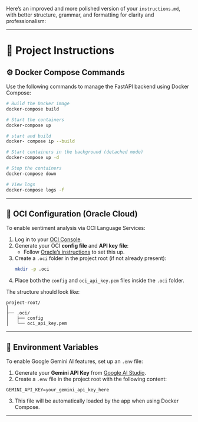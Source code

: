 Here’s an improved and more polished version of your `instructions.md`, with better structure, grammar, and formatting for clarity and professionalism:

---

# 📘 Project Instructions

## ⚙️ Docker Compose Commands

Use the following commands to manage the FastAPI backend using Docker Compose:

```bash
# Build the Docker image
docker-compose build

# Start the containers
docker-compose up

# start and build
docker- compose ip --build

# Start containers in the background (detached mode)
docker-compose up -d

# Stop the containers
docker-compose down

# View logs
docker-compose logs -f
```

---

## 🔐 OCI Configuration (Oracle Cloud)

To enable sentiment analysis via OCI Language Services:

1. Log in to your [OCI Console](https://cloud.oracle.com/).
2. Generate your OCI **config file** and **API key file**:
   - Follow [Oracle’s instructions](https://docs.oracle.com/en-us/iaas/Content/API/SDKDocs/cliinstall.htm#configfile) to set this up.
3. Create a `.oci` folder in the project root (if not already present):
   ```bash
   mkdir -p .oci
   ```
4. Place both the `config` and `oci_api_key.pem` files inside the `.oci` folder.

The structure should look like:
```
project-root/
│
├── .oci/
│   ├── config
│   └── oci_api_key.pem
```

---

## 🔑 Environment Variables

To enable Google Gemini AI features, set up an `.env` file:

1. Generate your **Gemini API Key** from [Google AI Studio](https://makersuite.google.com/).
2. Create a `.env` file in the project root with the following content:

```
GEMINI_API_KEY=your_gemini_api_key_here
```

3. This file will be automatically loaded by the app when using Docker Compose.

---

